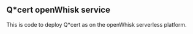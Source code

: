 ## Q\*cert openWhisk service

This is code to deploy Q\*cert as on the openWhisk serverless
platform.

